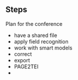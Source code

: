 ## Steps
Plan for the conference
- have a shared file
- apply field recognition
- work with smart models
- correct
- export
- PAGE2TEI
- 
